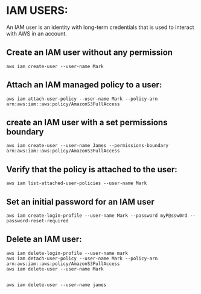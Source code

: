 # IAM USERS:  

An IAM user is an identity with long-term credentials that is used to interact with AWS in an account.  

## Create an IAM user without any permission

```
aws iam create-user --user-name Mark 
```

## Attach an IAM managed policy to a user:

```
aws iam attach-user-policy --user-name Mark --policy-arn arn:aws:iam::aws:policy/AmazonS3FullAccess 

```

## create an IAM user with a set permissions boundary

```
aws iam create-user --user-name James --permissions-boundary arn:aws:iam::aws:policy/AmazonS3FullAccess
```


## Verify that the policy is attached to the user:

```
aws iam list-attached-user-policies --user-name Mark
```

## Set an initial password for an IAM user

```
aws iam create-login-profile --user-name Mark --password myP@ssw0rd --password-reset-required 
```

## Delete an IAM user:  

```
aws iam delete-login-profile --user-name mark
aws iam detach-user-policy --user-name Mark --policy-arn  arn:aws:iam::aws:policy/AmazonS3FullAccess
aws iam delete-user --user-name Mark


aws iam delete-user --user-name james 
```
